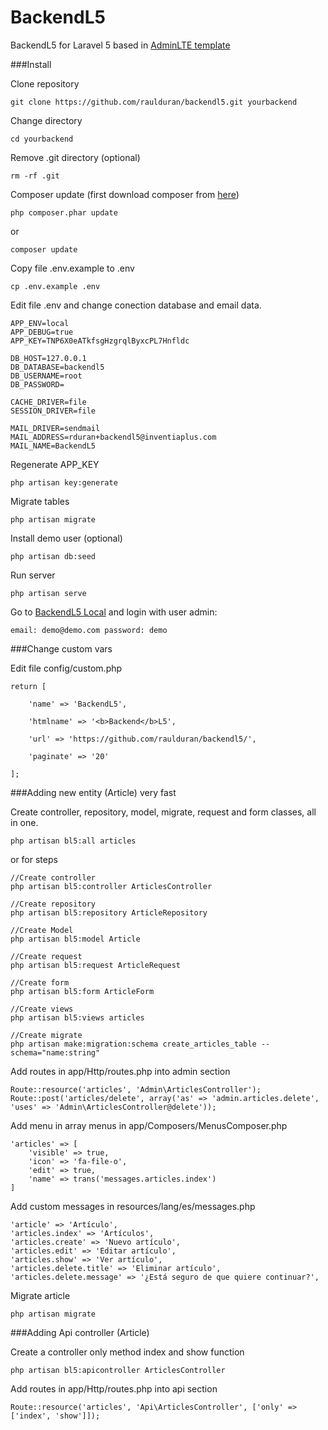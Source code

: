 # BackendL5

BackendL5 for Laravel 5 based in <a href="http://almsaeedstudio.com/AdminLTE/" target="_blank">AdminLTE template</a>

###Install

Clone repository

```
git clone https://github.com/raulduran/backendl5.git yourbackend
```

Change directory

```
cd yourbackend
```

Remove .git directory (optional)

```
rm -rf .git
```

Composer update (first download composer from <a href="https://getcomposer.org/download/" target="_blank">here</a>)

```
php composer.phar update
```
or

```
composer update
```

Copy file .env.example to .env

```
cp .env.example .env
```

Edit file .env and change conection database and email data.

```
APP_ENV=local
APP_DEBUG=true
APP_KEY=TNP6X0eATkfsgHzgrqlByxcPL7Hnfldc

DB_HOST=127.0.0.1
DB_DATABASE=backendl5
DB_USERNAME=root
DB_PASSWORD=

CACHE_DRIVER=file
SESSION_DRIVER=file

MAIL_DRIVER=sendmail
MAIL_ADDRESS=rduran+backendl5@inventiaplus.com
MAIL_NAME=BackendL5
```

Regenerate APP_KEY
```
php artisan key:generate
```

Migrate tables

```
php artisan migrate
```

Install demo user (optional)

```
php artisan db:seed
```

Run server

```
php artisan serve
```

Go to <a href="http://localhost:8000/" target="_blank">BackendL5 Local</a> and login with user admin:


```
email: demo@demo.com password: demo
```

###Change custom vars


Edit file config/custom.php


```
return [
	
	'name' => 'BackendL5',

	'htmlname' => '<b>Backend</b>L5',

	'url' => 'https://github.com/raulduran/backendl5/',

	'paginate' => '20'

];
```

###Adding new entity (Article) very fast

Create controller, repository, model, migrate, request and form classes, all in one.

```
php artisan bl5:all articles
```

or for steps
```
//Create controller
php artisan bl5:controller ArticlesController

//Create repository
php artisan bl5:repository ArticleRepository

//Create Model
php artisan bl5:model Article

//Create request
php artisan bl5:request ArticleRequest

//Create form
php artisan bl5:form ArticleForm

//Create views
php artisan bl5:views articles

//Create migrate
php artisan make:migration:schema create_articles_table --schema="name:string"
```

Add routes in app/Http/routes.php into admin section

```
Route::resource('articles', 'Admin\ArticlesController');
Route::post('articles/delete', array('as' => 'admin.articles.delete', 'uses' => 'Admin\ArticlesController@delete'));
```

Add menu in array menus in app/Composers/MenusComposer.php

```
'articles' => [
	'visible' => true,
	'icon' => 'fa-file-o',
	'edit' => true,
	'name' => trans('messages.articles.index')
]
```

Add custom messages in resources/lang/es/messages.php 

```
'article' => 'Artículo',
'articles.index' => 'Artículos',
'articles.create' => 'Nuevo artículo',
'articles.edit' => 'Editar artículo',
'articles.show' => 'Ver artículo',
'articles.delete.title' => 'Eliminar artículo',
'articles.delete.message' => '¿Está seguro de que quiere continuar?',
```

Migrate article

```
php artisan migrate
```

###Adding Api controller (Article)

Create a controller only method index and show function

```
php artisan bl5:apicontroller ArticlesController
```

Add routes in app/Http/routes.php into api section
```
Route::resource('articles', 'Api\ArticlesController', ['only' => ['index', 'show']]);
```



